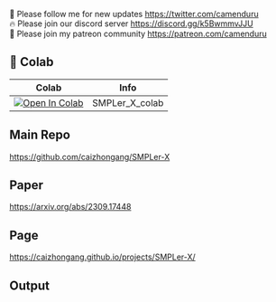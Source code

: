 🐣 Please follow me for new updates https://twitter.com/camenduru <br />
🔥 Please join our discord server https://discord.gg/k5BwmmvJJU <br />
🥳 Please join my patreon community https://patreon.com/camenduru <br />

## 🦒 Colab

| Colab | Info
| --- | --- |
[![Open In Colab](https://colab.research.google.com/assets/colab-badge.svg)](https://colab.research.google.com/github/camenduru/SMPLer-X-colab/blob/main/SMPLer_X_colab.ipynb) | SMPLer_X_colab

## Main Repo
https://github.com/caizhongang/SMPLer-X

## Paper
https://arxiv.org/abs/2309.17448

## Page
https://caizhongang.github.io/projects/SMPLer-X/

## Output
